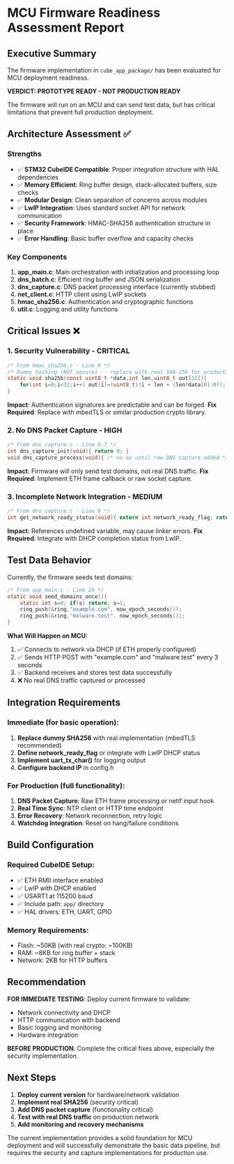 # MCU Firmware Readiness Assessment Report

## Executive Summary

The firmware implementation in `cube_app_package/` has been evaluated for MCU deployment readiness. 

**VERDICT: PROTOTYPE READY - NOT PRODUCTION READY**

The firmware will run on an MCU and can send test data, but has critical limitations that prevent full production deployment.

## Architecture Assessment ✅

### Strengths
- ✅ **STM32 CubeIDE Compatible**: Proper integration structure with HAL dependencies
- ✅ **Memory Efficient**: Ring buffer design, stack-allocated buffers, size checks
- ✅ **Modular Design**: Clean separation of concerns across modules
- ✅ **LwIP Integration**: Uses standard socket API for network communication
- ✅ **Security Framework**: HMAC-SHA256 authentication structure in place
- ✅ **Error Handling**: Basic buffer overflow and capacity checks

### Key Components
1. **app_main.c**: Main orchestration with initialization and processing loop
2. **dns_batch.c**: Efficient ring buffer and JSON serialization
3. **dns_capture.c**: DNS packet processing interface (currently stubbed)
4. **net_client.c**: HTTP client using LwIP sockets
5. **hmac_sha256.c**: Authentication and cryptographic functions
6. **util.c**: Logging and utility functions

## Critical Issues ❌

### 1. Security Vulnerability - CRITICAL
```c
/* From hmac_sha256.c - Line 9 */
/* Dummy hashing (NOT secure) -- replace with real SHA-256 for production */
static void sha256(const uint8_t *data,int len,uint8_t out[32]){ 
    for(int i=0;i<32;i++) out[i]=(uint8_t)(i + len + (len?data[0]:0)); 
}
```
**Impact**: Authentication signatures are predictable and can be forged.
**Fix Required**: Replace with mbedTLS or similar production crypto library.

### 2. No DNS Packet Capture - HIGH
```c
/* From dns_capture.c - Line 6-7 */
int dns_capture_init(void){ return 0; }
void dns_capture_process(void){ /* no-op until raw DNS capture added */ }
```
**Impact**: Firmware will only send test domains, not real DNS traffic.
**Fix Required**: Implement ETH frame callback or raw socket capture.

### 3. Incomplete Network Integration - MEDIUM
```c
/* From dns_capture.c - Line 9 */
int get_network_ready_status(void){ extern int network_ready_flag; return network_ready_flag; }
```
**Impact**: References undefined variable, may cause linker errors.
**Fix Required**: Integrate with DHCP completion status from LwIP.

## Test Data Behavior

Currently, the firmware seeds test domains:
```c
/* From app_main.c - Line 24 */
static void seed_domains_once(){ 
    static int s=0; if(s) return; s=1; 
    ring_push(&ring,"example.com", now_epoch_seconds()); 
    ring_push(&ring,"malware.test", now_epoch_seconds()); 
}
```

**What Will Happen on MCU:**
1. ✅ Connects to network via DHCP (if ETH properly configured)
2. ✅ Sends HTTP POST with "example.com" and "malware.test" every 3 seconds
3. ✅ Backend receives and stores test data successfully
4. ❌ No real DNS traffic captured or processed

## Integration Requirements

### Immediate (for basic operation):
1. **Replace dummy SHA256** with real implementation (mbedTLS recommended)
2. **Define network_ready_flag** or integrate with LwIP DHCP status
3. **Implement uart_tx_char()** for logging output
4. **Configure backend IP** in config.h

### For Production (full functionality):
1. **DNS Packet Capture**: Raw ETH frame processing or netif input hook
2. **Real Time Sync**: NTP client or HTTP time endpoint
3. **Error Recovery**: Network reconnection, retry logic
4. **Watchdog Integration**: Reset on hang/failure conditions

## Build Configuration

### Required CubeIDE Setup:
- ✅ ETH RMII interface enabled
- ✅ LwIP with DHCP enabled  
- ✅ USART1 at 115200 baud
- ✅ Include path: `app/` directory
- ✅ HAL drivers: ETH, UART, GPIO

### Memory Requirements:
- Flash: ~50KB (with real crypto: ~100KB)
- RAM: ~8KB for ring buffer + stack
- Network: 2KB for HTTP buffers

## Recommendation

**FOR IMMEDIATE TESTING**: Deploy current firmware to validate:
- Network connectivity and DHCP
- HTTP communication with backend  
- Basic logging and monitoring
- Hardware integration

**BEFORE PRODUCTION**: Complete the critical fixes above, especially the security implementation.

## Next Steps

1. **Deploy current version** for hardware/network validation
2. **Implement real SHA256** (security critical)
3. **Add DNS packet capture** (functionality critical)
4. **Test with real DNS traffic** on production network
5. **Add monitoring and recovery mechanisms**

The current implementation provides a solid foundation for MCU deployment and will successfully demonstrate the basic data pipeline, but requires the security and capture implementations for production use.